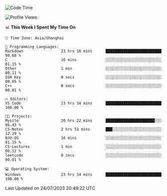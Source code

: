 <!--START_SECTION:waka-->
![Code Time](http://img.shields.io/badge/Code%20Time-1%2C070%20hrs%2019%20mins-blue)

![Profile Views](http://img.shields.io/badge/Profile%20Views-3-blue)

📊 **This Week I Spent My Time On** 

```text
🕑︎ Time Zone: Asia/Shanghai

💬 Programming Languages: 
Markdown                 23 hrs 16 mins      █████████████████████████   98.68 % 
C                        16 mins             ░░░░░░░░░░░░░░░░░░░░░░░░░   01.15 % 
Other                    1 min               ░░░░░░░░░░░░░░░░░░░░░░░░░   00.11 % 
SSH Key                  0 secs              ░░░░░░░░░░░░░░░░░░░░░░░░░   00.05 % 
C++                      0 secs              ░░░░░░░░░░░░░░░░░░░░░░░░░   00.01 % 

🔥 Editors: 
VS Code                  23 hrs 34 mins      █████████████████████████   100.00 % 

🐱‍💻 Projects: 
Mysite                   20 hrs 22 mins      ██████████████████████░░░   86.43 % 
CS-Notes                 2 hrs 53 mins       ███░░░░░░░░░░░░░░░░░░░░░░   12.29 % 
NJU-OS                   16 mins             ░░░░░░░░░░░░░░░░░░░░░░░░░   01.15 % 
CS-Lectures              1 min               ░░░░░░░░░░░░░░░░░░░░░░░░░   00.12 % 
leetcode                 0 secs              ░░░░░░░░░░░░░░░░░░░░░░░░░   00.01 % 

💻 Operating System: 
Windows                  23 hrs 34 mins      █████████████████████████   100.00 % 
```


 Last Updated on 24/07/2023 20:49:22 UTC
<!--END_SECTION:waka-->